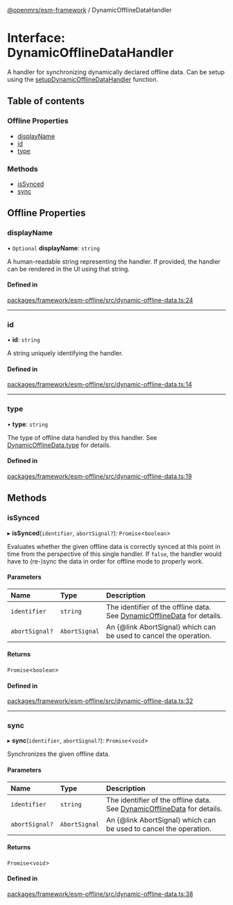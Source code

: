 [@openmrs/esm-framework](../API.md) / DynamicOfflineDataHandler

# Interface: DynamicOfflineDataHandler

A handler for synchronizing dynamically declared offline data.
Can be setup using the [setupDynamicOfflineDataHandler](../API.md#setupdynamicofflinedatahandler) function.

## Table of contents

### Offline Properties

- [displayName](DynamicOfflineDataHandler.md#displayname)
- [id](DynamicOfflineDataHandler.md#id)
- [type](DynamicOfflineDataHandler.md#type)

### Methods

- [isSynced](DynamicOfflineDataHandler.md#issynced)
- [sync](DynamicOfflineDataHandler.md#sync)

## Offline Properties

### displayName

• `Optional` **displayName**: `string`

A human-readable string representing the handler.
If provided, the handler can be rendered in the UI using that string.

#### Defined in

[packages/framework/esm-offline/src/dynamic-offline-data.ts:24](https://github.com/Vishal772-pixel/openmrs-esm-core/blob/main/packages/framework/esm-offline/src/dynamic-offline-data.ts#L24)

___

### id

• **id**: `string`

A string uniquely identifying the handler.

#### Defined in

[packages/framework/esm-offline/src/dynamic-offline-data.ts:14](https://github.com/Vishal772-pixel/openmrs-esm-core/blob/main/packages/framework/esm-offline/src/dynamic-offline-data.ts#L14)

___

### type

• **type**: `string`

The type of offline data handled by this handler.
See [DynamicOfflineData.type](DynamicOfflineData.md#type) for details.

#### Defined in

[packages/framework/esm-offline/src/dynamic-offline-data.ts:19](https://github.com/Vishal772-pixel/openmrs-esm-core/blob/main/packages/framework/esm-offline/src/dynamic-offline-data.ts#L19)

## Methods

### isSynced

▸ **isSynced**(`identifier`, `abortSignal?`): `Promise`<`boolean`\>

Evaluates whether the given offline data is correctly synced at this point in time from the perspective
of this single handler.
If `false`, the handler would have to (re-)sync the data in order for offline mode to properly work.

#### Parameters

| Name | Type | Description |
| :------ | :------ | :------ |
| `identifier` | `string` | The identifier of the offline data. See [DynamicOfflineData](DynamicOfflineData.md) for details. |
| `abortSignal?` | `AbortSignal` | An {@link AbortSignal} which can be used to cancel the operation. |

#### Returns

`Promise`<`boolean`\>

#### Defined in

[packages/framework/esm-offline/src/dynamic-offline-data.ts:32](https://github.com/Vishal772-pixel/openmrs-esm-core/blob/main/packages/framework/esm-offline/src/dynamic-offline-data.ts#L32)

___

### sync

▸ **sync**(`identifier`, `abortSignal?`): `Promise`<`void`\>

Synchronizes the given offline data.

#### Parameters

| Name | Type | Description |
| :------ | :------ | :------ |
| `identifier` | `string` | The identifier of the offline data. See [DynamicOfflineData](DynamicOfflineData.md) for details. |
| `abortSignal?` | `AbortSignal` | An {@link AbortSignal} which can be used to cancel the operation. |

#### Returns

`Promise`<`void`\>

#### Defined in

[packages/framework/esm-offline/src/dynamic-offline-data.ts:38](https://github.com/Vishal772-pixel/openmrs-esm-core/blob/main/packages/framework/esm-offline/src/dynamic-offline-data.ts#L38)
